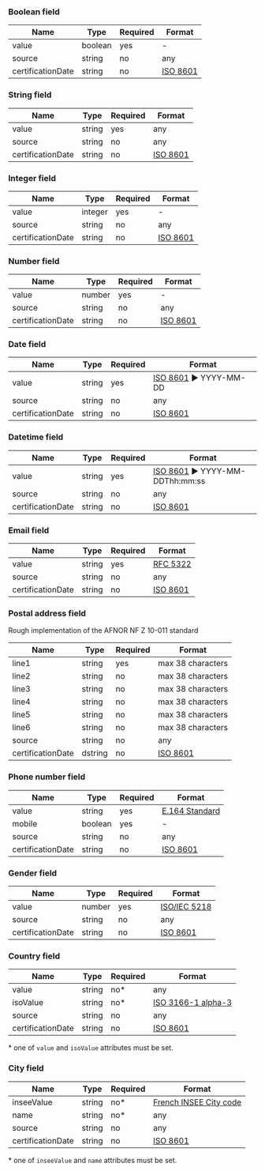 ### Boolean field

| Name              | Type     | Required | Format
| ------------------|----------|----------|----------------------
| value             | boolean  | yes      | -
| source            | string   | no       | any
| certificationDate | string   | no       | [ISO 8601](https://en.wikipedia.org/wiki/ISO_8601)


### String field

| Name              | Type     | Required | Format
| ------------------|----------|----------|----------------------
| value             | string   | yes      | any
| source            | string   | no       | any
| certificationDate | string   | no       | [ISO 8601](https://en.wikipedia.org/wiki/ISO_8601)


### Integer field

| Name              | Type     | Required | Format
| ------------------|----------|----------|----------------------
| value             | integer  | yes      | -
| source            | string   | no       | any
| certificationDate | string   | no       | [ISO 8601](https://en.wikipedia.org/wiki/ISO_8601)


### Number field

| Name              | Type     | Required | Format
| ------------------|----------|----------|----------------------
| value             | number   | yes      | -
| source            | string   | no       | any
| certificationDate | string   | no       | [ISO 8601](https://en.wikipedia.org/wiki/ISO_8601)

### Date field

| Name              | Type     | Required | Format
| ------------------|----------|----------|---------------------------------
| value             | string   | yes      | [ISO 8601](https://en.wikipedia.org/wiki/ISO_8601) ▶️ YYYY-MM-DD
| source            | string   | no       | any
| certificationDate | string   | no       | [ISO 8601](https://en.wikipedia.org/wiki/ISO_8601)

### Datetime field

| Name              | Type     | Required | Format
| ------------------|----------|----------|---------------------------------
| value             | string   | yes      | [ISO 8601](https://en.wikipedia.org/wiki/ISO_8601) ▶️ YYYY-MM-DDThh:mm:ss
| source            | string   | no       | any
| certificationDate | string   | no       | [ISO 8601](https://en.wikipedia.org/wiki/ISO_8601)

### Email field

| Name              | Type     | Required | Format
| ------------------|----------|----------|---------------------------------
| value             | string   | yes      | [RFC 5322](https://datatracker.ietf.org/doc/html/rfc5322#section-3.4)
| source            | string   | no       | any
| certificationDate | string   | no       | [ISO 8601](https://en.wikipedia.org/wiki/ISO_8601)


### Postal address field

Rough implementation of the AFNOR NF Z 10-011 standard

| Name              | Type     | Required | Format
| ------------------|----------|----------|---------------------------------
| line1             | string   | yes      | max 38 characters
| line2             | string   | no       | max 38 characters
| line3             | string   | no       | max 38 characters
| line4             | string   | no       | max 38 characters
| line5             | string   | no       | max 38 characters
| line6             | string   | no       | max 38 characters
| source            | string   | no       | any
| certificationDate | dstring  | no       | [ISO 8601](https://en.wikipedia.org/wiki/ISO_8601)


### Phone number field

| Name              | Type     | Required | Format
| ------------------|----------|----------|---------------------------------
| value             | string   | yes      | [E.164 Standard](https://www.itu.int/rec/T-REC-E.164/)
| mobile            | boolean  | yes      | -
| source            | string   | no       | any
| certificationDate | string   | no       | [ISO 8601](https://en.wikipedia.org/wiki/ISO_8601)


### Gender field

| Name              | Type     | Required | Format
| ------------------|----------|----------|---------------------------------
| value             | number   | yes      | [ISO/IEC 5218](https://en.wikipedia.org/wiki/ISO/IEC_5218)
| source            | string   | no       | any
| certificationDate | string   | no       | [ISO 8601](https://en.wikipedia.org/wiki/ISO_8601)


### Country field

| Name              | Type     | Required | Format
| ------------------|----------|----------|---------------------------------
| value             | string   | no*      | any
| isoValue          | string   | no*      | [ISO 3166-1 alpha-3](https://en.wikipedia.org/wiki/ISO_3166-1_alpha-3)
| source            | string   | no       | any
| certificationDate | string   | no       | [ISO 8601](https://en.wikipedia.org/wiki/ISO_8601)

\* one of `value` and `isoValue` attributes must be set.


### City field

| Name              | Type     | Required | Format
| ------------------|----------|----------|---------------------------------
| inseeValue        | string   | no*      | [French INSEE City code](https://www.insee.fr/fr/information/6051727)
| name              | string   | no*      | any
| source            | string   | no       | any
| certificationDate | string   | no       | [ISO 8601](https://en.wikipedia.org/wiki/ISO_8601)

\* one of `inseeValue` and `name` attributes must be set.
